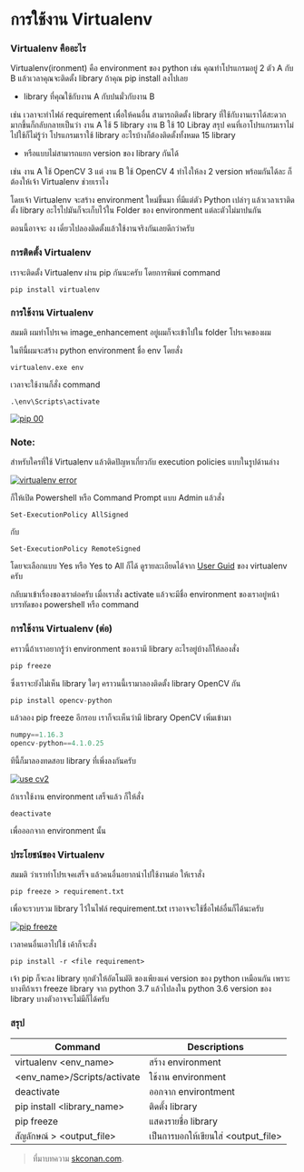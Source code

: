 การใช้งาน Virtualenv
===

### Virtualenv คืออะไร

Virtualenv(ironment) คือ environment ของ python เช่น คุณทำโปรแกรมอยู่ 2 ตัว A กับ B แล้วเวลาคุณจะติดตั้ง library ถ้าคุณ pip install ลงไปเลย

-   library ที่คุณใช้กับงาน A กับปนมั่วกับงาน B

เช่น เวลาจะทำไฟล์ requirement เพื่อให้คนอื่น สามารถติดตั้ง library ที่ใช้กับงานเราได้สะดวกมากขึ้นก็กลับกลายเป็นว่า งาน A ใช้ 5 library งาน B ใช้ 10 Libray สรุป คนที่เอาโปรแกรมเราไม่ไปใช้ก็ไม่รู้ว่า โปรแกรมเราใช้ library อะไรบ้างก็ต้องติดตั้งทั้งหมด 15 library

-   หรือแบบไม่สามารถแยก version ของ library กันได้

เช่น งาน A ใช้ OpenCV 3 แต่ งาน B ใช้ OpenCV 4 ทำไงให้ลง 2 version พร้อมกันได้ละ ก็ต้องให้เจ้า Virtualenv ช่วยเราไง

โดยเจ้า Virtualenv จะสร้าง environment ใหม่ขึ้นมา ที่มีแต่ตัว Python เปล่าๆ แล้วเวลาเราติดตั้ง library อะไรไปมันก็จะเก็บไว้ใน Folder ของ environment แต่ละตัวไม่มาปนกัน

ตอนนี้อาจจะ งง เดี๋ยวไปลองติดตั้งแล้วใช้งานจริงกันเลยดีกว่าครับ

  

### การติดตั้ง Virtualenv

เราจะติดตั้ง Virtualenv ผ่าน pip กันนะครับ โดยการพิมพ์ command

```shell
pip install virtualenv
```

  

### การใช้งาน Virtualenv

สมมติ ผมทำโปรเจค image_enhancement อยู่ผมก็จะเข้าไปใน folder โปรเจคของผม

ในทีนี้ผมจะสร้าง python environment ชื่อ env โดยสั่ง

```shell
virtualenv.exe env
```

  

เวลาจะใช้งานก็สั่ง command

```shell
.\env\Scripts\activate
```

  
[![pip 00](https://www.skconan.com/static/4532781f8248da2f308149f100b825e7/fb8a0/pip-00.png)](https://www.skconan.com/static/4532781f8248da2f308149f100b825e7/e1a0c/pip-00.png)  

### Note:

สำหรับใครที่ใช้ Virtualenv แล้วติดปัญหาเกี่ยวกับ execution policies แบบในรูปด้านล่าง

[![virtualenv error](https://www.skconan.com/static/83dcaa6797ca6992755add5f6e4baf32/fb8a0/virtualenv-error.png)](https://www.skconan.com/static/83dcaa6797ca6992755add5f6e4baf32/e1a0c/virtualenv-error.png)  

ก็ให้เปิด Powershell หรือ Command Prompt แบบ Admin แล้วสั่ง

```shell
Set-ExecutionPolicy AllSigned
```

  
กับ

```shell
Set-ExecutionPolicy RemoteSigned
```

โดยจะเลือกแบบ Yes หรือ Yes to All ก็ได้ ดูรายละเอียดได้จาก  [User Guid](https://virtualenv.pypa.io/en/stable/userguide/)  ของ virtualenv ครับ

กลับมาเข้าเรื่องของเราต่อครับ เมื่อเราสั่ง activate แล้วจะมีชื่อ environment ของเราอยู่หน้าบรรทัดของ powershell หรือ command

  

### การใช้งาน Virtualenv (ต่อ)

คราวนี้ถ้าเราอยากรู้ว่า environment ของเรามี library อะไรอยู่บ้างก็ให้ลองสั่ง

```py
pip freeze
```

  

ซึ่งเราจะยังไม่เห็น library ใดๆ คราวนนี้เรามาลองติดตั้ง library OpenCV กัน

```py
pip install opencv-python
```

  

แล้วลอง pip freeze อีกรอบ เราก็จะเห็นว่ามี library OpenCV เพิ่มเข้ามา

```py
numpy==1.16.3
opencv-python==4.1.0.25
```

  

ทีนี้ก็มาลองทดสอบ library ที่เพิ่งลงกันครับ

[![use cv2](https://www.skconan.com/static/98028e7c1d764ae8e4cb5f48fac51861/fb8a0/use-cv2.png)](https://www.skconan.com/static/98028e7c1d764ae8e4cb5f48fac51861/e1a0c/use-cv2.png)  

ถ้าเราใช้งาน environment เสร็จแล้ว ก็ให้สั่ง

```shell
deactivate
```

  

เพื่อออกจาก environment นั้น

  

### ประโยชน์ของ Virtualenv

สมมติ ว่าเราทำโปรเจคเสร็จ แล้วคนอื่นอยากนำไปใช้งานต่อ ให้เราสั่ง

```shell
pip freeze > requirement.txt
```

  

เพื่อจะรวบรวม library ไว้ในไฟล์ requirement.txt เราอาจจะใช้ชื่อไฟล์อื่นก็ได้นะครับ

[![pip freeze](https://www.skconan.com/static/1793746c981b2c1dc6cce89125108a35/fb8a0/pip-freeze.png)](https://www.skconan.com/static/1793746c981b2c1dc6cce89125108a35/cab54/pip-freeze.png)  

เวลาคนอื่นเอาไปใช้ เค้าก็จะสั่ง

```shell
pip install -r <file requirement>
```

  

เจ้า pip ก็จะลง library ทุกตัวให้อัตโนมัติ ของเพียงแค่ version ของ python เหมือนกัน เพราะ บางทีถ้าเรา freeze library จาก python 3.7 แล้วไปลงใน python 3.6 version ของ library บางตัวอาจจะไม่มีก็ได้ครับ

### สรุป



|Command|	Descriptions|
|-------|-----------------|
|virtualenv <env_name>|	สร้าง environment|
|<env_name>/Scripts/activate|	ใช้งาน environment|
|deactivate	|ออกจาก environtment|
|pip install <library_name>|	ติดตั้ง library|
|pip freeze|	แสดงรายชื่อ library|
|สัญลักษณ์ > <output_file>	|เป็นการบอกให้เขียนใส่ <output_file>|




> ที่มาบทความ [skconan.com](https://www.skconan.com/python-virtualenv/?fbclid=IwAR3fxMtdaTGVhcV_8G7syMIs0n4fpx-0n58q5CdafU1IkZ727cZFO5ZxSjE).
<!--stackedit_data:
eyJoaXN0b3J5IjpbNTI1Mjg4NTQxXX0=
-->